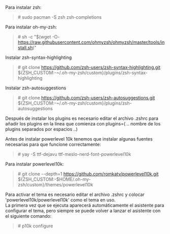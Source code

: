 Para instalar zsh:

> \# sudo pacman -S zsh zsh-completions

Para instalar oh-my-zsh:

> \# sh -c "$(wget -O- https://raw.githubusercontent.com/ohmyzsh/ohmyzsh/master/tools/install.sh)"

Instalar zsh-syntax-highlighting

> \# git clone https://github.com/zsh-users/zsh-syntax-highlighting.git ${ZSH_CUSTOM:-~/.oh-my-zsh/custom}/plugins/zsh-syntax-highlighting

Instalar zsh-autosuggestions

> \# git clone https://github.com/zsh-users/zsh-autosuggestions.git ${ZSH_CUSTOM:-~/.oh-my-zsh/custom}/plugins/zsh-autosuggestions

Después de instalar los plugins es necesario editar el archivo .zshrc para añadir los plugins en la línea que comienza con plugins=(  ..  nombre de los plugins separados por espacios ..)

Antes de instalar powerlevel 10k tenemos que instalar algunas fuentes necesarias para que funcione correctamente:

> \# yay -S ttf-dejavu ttf-meslo-nerd-font-powerlevel10k

Para instalar powerlevel10k:

> \# git clone --depth=1 https://github.com/romkatv/powerlevel10k.git \${ZSH_CUSTOM:-\$HOME/.oh-my-zsh/custom}/themes/powerlevel10k

Para activar el tema es necesario editar el archivo .zshrc y colocar 'powerlevel10k/powerlevel10k' como el tema en uso.  
La primera vez que se ejecuta aparecerá automáticamente el asistente para configurar el tema, pero siempre se puede volver a lanzar el asistente con el siguiente comando:

> \# p10k configure
